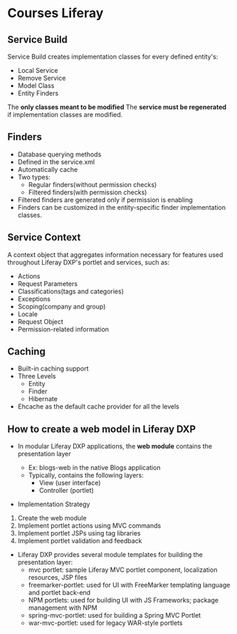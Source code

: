 # Courses Liferay

## Service Build

Service Build creates implementation classes for every defined entity's:
- Local Service
- Remove Service
- Model Class
- Entity Finders

The **only classes meant to be modified**
The **service must be regenerated** if implementation classes are modified.

## Finders

- Database querying methods
- Defined in the service.xml
- Automatically cache
- Two types:
  - Regular finders(without permission checks)
  - Filtered finders(with permission checks)
- Filtered finders are generated only if permission is enabling
- Finders can be customized in the entity-specific finder implementation classes.

## Service Context
A context object that aggregates information necessary for features used throughout
Liferay DXP's portlet and services, such as:
- Actions
- Request Parameters
- Classifications(tags and categories)
- Exceptions
- Scoping(company and group)
- Locale
- Request Object
- Permission-related information

## Caching

- Built-in caching support
- Three Levels
  - Entity
  - Finder
  - Hibernate
- Ehcache as the default cache provider for all the levels


## How to create a web model in Liferay DXP 

- In modular Liferay DXP applications, the **web module** contains the presentation layer
  - Ex: blogs-web in the native Blogs application
  - Typically, contains the following layers:
    - View (user interface)
    - Controller (portlet)

    
- Implementation Strategy
1. Create the web module
2. Implement portlet actions using MVC commands
3. Implement portlet JSPs using tag libraries
4. Implement portlet validation and feedback

- Liferay DXP provides several module templates for building the presentation layer:
  - mvc portlet: sample Liferay MVC portlet component, localization resources, JSP files
  - freemarker-portlet: used for UI with FreeMarker templating language and portlet back-end
  - NPM portlets: used for building UI with JS Frameworks; package management with NPM
  - spring-mvc-portlet: used for building a Spring MVC Portlet
  - war-mvc-portlet: used for legacy WAR-style portlets